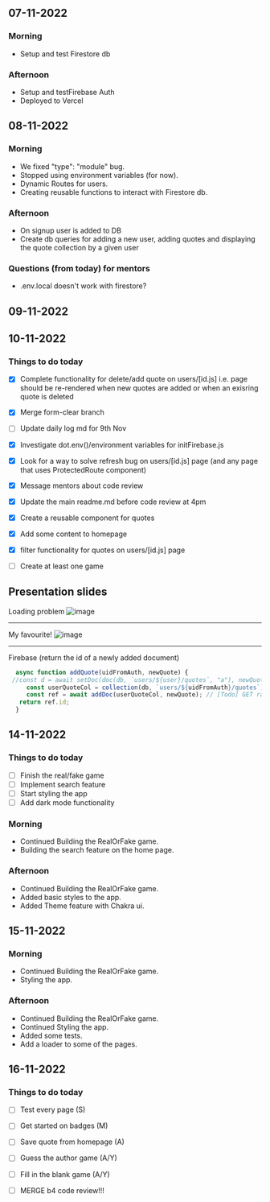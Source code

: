 ## 07-11-2022

### Morning

- Setup and test Firestore db

### Afternoon

- Setup and testFirebase Auth
- Deployed to Vercel

## 08-11-2022

### Morning

- We fixed "type": "module" bug.
- Stopped using environment variables (for now).
- Dynamic Routes for users.
- Creating reusable functions to interact with Firestore db.

### Afternoon

- On signup user is added to DB
- Create db queries for adding a new user, adding quotes and displaying the quote collection by a given user

### Questions (from today) for mentors

- .env.local doesn't work with firestore?

## 09-11-2022

## 10-11-2022

### Things to do today

- [x] Complete functionality for delete/add quote on users/[id.js] i.e. page should be re-rendered when new quotes are added or when an exisring quote is deleted
- [x] Merge form-clear branch
- [ ] Update daily log md for 9th Nov
- [x] Investigate dot.env()/environment variables for initFirebase.js
- [x] Look for a way to solve refresh bug on users/[id.js] page (and any page that uses ProtectedRoute component)
- [x] Message mentors about code review
- [x] Update the main readme.md before code review at 4pm
- [x] Create a reusable component for quotes
- [x] Add some content to homepage
- [x] filter functionality for quotes on users/[id.js] page
- [ ] Create at least one game


## Presentation slides
Loading problem
![image](https://user-images.githubusercontent.com/99407460/201329217-cfc1df40-78be-468a-96a5-e55304724db8.png)

---
My favourite!
![image](https://user-images.githubusercontent.com/99407460/201336886-dd89ecea-8d15-43f5-bf5d-cc00d31c4005.png)


---

Firebase (return the id of a newly added document)

``` javascript
  async function addQuote(uidFromAuth, newQuote) {
 //const d = await setDoc(doc(db, `users/${user}/quotes`, "a"), newQuote); // Adds doc named "a" with given quote
     const userQuoteCol = collection(db, `users/${uidFromAuth}/quotes`);
     const ref = await addDoc(userQuoteCol, newQuote); // [Todo] GET random ID?
   return ref.id;
  }
```





## 14-11-2022

### Things to do today

- [ ] Finish the real/fake game
- [ ] Implement search feature
- [ ] Start styling the app
- [ ] Add dark mode functionality

### Morning

- Continued Building the RealOrFake game.
- Building the search feature on the home page.

### Afternoon 
- Continued Building the RealOrFake game.
- Added basic styles to the app.
- Added Theme feature with Chakra ui.

## 15-11-2022

### Morning

- Continued Building the RealOrFake game.
- Styling the app.

### Afternoon 
- Continued Building the RealOrFake game.
- Continued Styling the app.
- Added some tests.
- Add a loader to some of the pages.


## 16-11-2022

### Things to do today

- [ ] Test every page (S)
- [ ] Get started on badges (M)
- [ ] Save quote from homepage (A)
- [ ] Guess the author game (A/Y)
- [ ] Fill in the blank game (A/Y)
- [ ] MERGE b4 code review!!!











